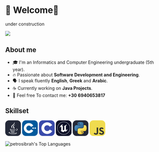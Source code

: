 # 👀 Welcome👋
under construction
<p align="left">
  <img src="https://media1.tenor.com/m/EsOLJiY4cmYAAAAC/go-t-game-of-thrones.gif"/>
</p>

## About me
- 🎓 I'm an Informatics and Computer Engineering undergraduate (5th year).
- 🔥 Passionate about **Software Development and Engineering**.
- 🗣️ I speak fluently **English**, **Greek** and **Arabic**.
- ☕ Currently working on **Java Projects**.
- 📱 Feel free To contact me: **+30 6940653817**

## Skillset
<p align="left">
  <img src="https://raw.githubusercontent.com/tandpfun/skill-icons/65dea6c4eaca7da319e552c09f4cf5a9a8dab2c8/icons/Java-Dark.svg"  width="50" height="50"/>
  <img src="https://raw.githubusercontent.com/tandpfun/skill-icons/65dea6c4eaca7da319e552c09f4cf5a9a8dab2c8/icons/CPP.svg"  width="50" height="50"/>
  <img src="https://raw.githubusercontent.com/tandpfun/skill-icons/65dea6c4eaca7da319e552c09f4cf5a9a8dab2c8/icons/C.svg"  width="50" height="50"/>
  <img src="https://raw.githubusercontent.com/tandpfun/skill-icons/65dea6c4eaca7da319e552c09f4cf5a9a8dab2c8/icons/UnrealEngine.svg" width="50" height="50"/>
  <img src="https://raw.githubusercontent.com/tandpfun/skill-icons/65dea6c4eaca7da319e552c09f4cf5a9a8dab2c8/icons/Python-Dark.svg" width="50" height="50"/>
  <img src="https://raw.githubusercontent.com/tandpfun/skill-icons/65dea6c4eaca7da319e552c09f4cf5a9a8dab2c8/icons/JavaScript.svg" width="50" height="50"/>
</p>




![petrosibrah's Top Languages](https://github-readme-stats.vercel.app/api/top-langs/?username=petrosibrah&theme=vue-dark&show_icons=true&hide_border=false&layout=compact)
